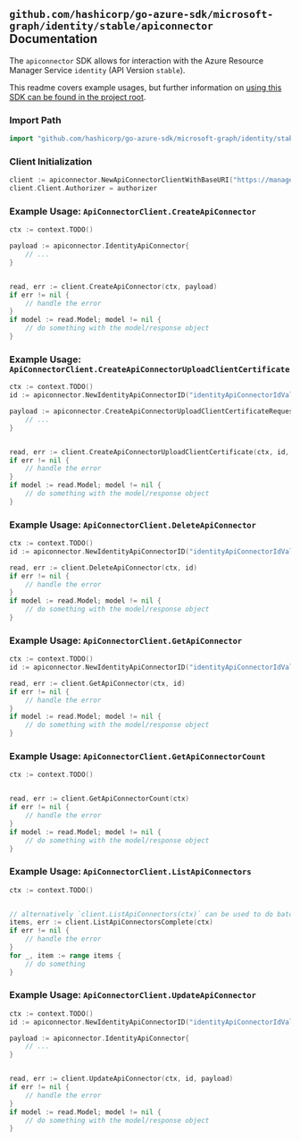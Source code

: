 
## `github.com/hashicorp/go-azure-sdk/microsoft-graph/identity/stable/apiconnector` Documentation

The `apiconnector` SDK allows for interaction with the Azure Resource Manager Service `identity` (API Version `stable`).

This readme covers example usages, but further information on [using this SDK can be found in the project root](https://github.com/hashicorp/go-azure-sdk/tree/main/docs).

### Import Path

```go
import "github.com/hashicorp/go-azure-sdk/microsoft-graph/identity/stable/apiconnector"
```


### Client Initialization

```go
client := apiconnector.NewApiConnectorClientWithBaseURI("https://management.azure.com")
client.Client.Authorizer = authorizer
```


### Example Usage: `ApiConnectorClient.CreateApiConnector`

```go
ctx := context.TODO()

payload := apiconnector.IdentityApiConnector{
	// ...
}


read, err := client.CreateApiConnector(ctx, payload)
if err != nil {
	// handle the error
}
if model := read.Model; model != nil {
	// do something with the model/response object
}
```


### Example Usage: `ApiConnectorClient.CreateApiConnectorUploadClientCertificate`

```go
ctx := context.TODO()
id := apiconnector.NewIdentityApiConnectorID("identityApiConnectorIdValue")

payload := apiconnector.CreateApiConnectorUploadClientCertificateRequest{
	// ...
}


read, err := client.CreateApiConnectorUploadClientCertificate(ctx, id, payload)
if err != nil {
	// handle the error
}
if model := read.Model; model != nil {
	// do something with the model/response object
}
```


### Example Usage: `ApiConnectorClient.DeleteApiConnector`

```go
ctx := context.TODO()
id := apiconnector.NewIdentityApiConnectorID("identityApiConnectorIdValue")

read, err := client.DeleteApiConnector(ctx, id)
if err != nil {
	// handle the error
}
if model := read.Model; model != nil {
	// do something with the model/response object
}
```


### Example Usage: `ApiConnectorClient.GetApiConnector`

```go
ctx := context.TODO()
id := apiconnector.NewIdentityApiConnectorID("identityApiConnectorIdValue")

read, err := client.GetApiConnector(ctx, id)
if err != nil {
	// handle the error
}
if model := read.Model; model != nil {
	// do something with the model/response object
}
```


### Example Usage: `ApiConnectorClient.GetApiConnectorCount`

```go
ctx := context.TODO()


read, err := client.GetApiConnectorCount(ctx)
if err != nil {
	// handle the error
}
if model := read.Model; model != nil {
	// do something with the model/response object
}
```


### Example Usage: `ApiConnectorClient.ListApiConnectors`

```go
ctx := context.TODO()


// alternatively `client.ListApiConnectors(ctx)` can be used to do batched pagination
items, err := client.ListApiConnectorsComplete(ctx)
if err != nil {
	// handle the error
}
for _, item := range items {
	// do something
}
```


### Example Usage: `ApiConnectorClient.UpdateApiConnector`

```go
ctx := context.TODO()
id := apiconnector.NewIdentityApiConnectorID("identityApiConnectorIdValue")

payload := apiconnector.IdentityApiConnector{
	// ...
}


read, err := client.UpdateApiConnector(ctx, id, payload)
if err != nil {
	// handle the error
}
if model := read.Model; model != nil {
	// do something with the model/response object
}
```
